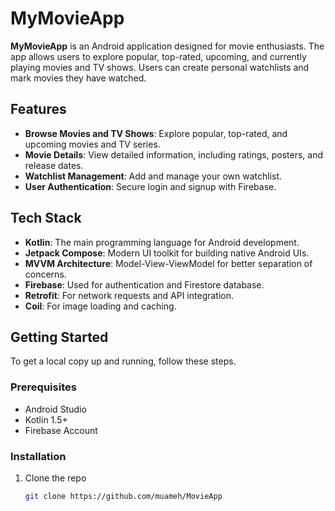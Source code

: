 # MyMovieApp

**MyMovieApp** is an Android application designed for movie enthusiasts. The app allows users to explore popular, top-rated, upcoming, and currently playing movies and TV shows. Users can create personal watchlists and mark movies they have watched.

## Features

- **Browse Movies and TV Shows**: Explore popular, top-rated, and upcoming movies and TV series.
- **Movie Details**: View detailed information, including ratings, posters, and release dates.
- **Watchlist Management**: Add and manage your own watchlist.
- **User Authentication**: Secure login and signup with Firebase.

## Tech Stack

- **Kotlin**: The main programming language for Android development.
- **Jetpack Compose**: Modern UI toolkit for building native Android UIs.
- **MVVM Architecture**: Model-View-ViewModel for better separation of concerns.
- **Firebase**: Used for authentication and Firestore database.
- **Retrofit**: For network requests and API integration.
- **Coil**: For image loading and caching.

## Getting Started

To get a local copy up and running, follow these steps.

### Prerequisites

- Android Studio
- Kotlin 1.5+
- Firebase Account

### Installation

1. Clone the repo
   ```sh
   git clone https://github.com/muameh/MovieApp

